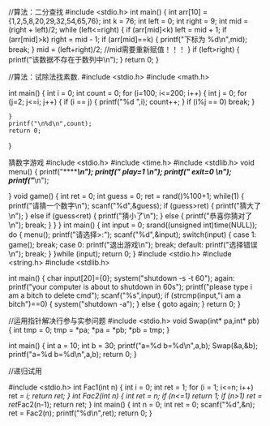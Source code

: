 //算法：二分查找
#include <stdio.h>
int main()
{
    int arr[10] = {1,2,5,8,20,29,32,54,65,76};
    int k = 76;
    int left = 0;
    int right = 9;
    int mid = (right + left)/2;
    while (left<=right)
    {
        if (arr[mid]<k)
            left = mid + 1;
        if (arr[mid]>k)
            right = mid - 1;
        if (arr[mid]==k)
        {
            printf("下标为 %d\n",mid);
            break;
        }
        mid = (left+right)/2;    //mid需要重新赋值！！！
    }
    if (left>right)
    {
        printf("该数据不存在于数列中\n");
    }
    return 0;
}


//算法：试除法找素数.
#include <stdio.h>
#include <math.h>

int main()
{
    int i = 0;
    int count = 0;
    for (i=100; i<=200; i++)
    {
        int j = 0;
        for (j=2; j<=i; j++)
        {
            if (i == j)
            { printf("%d ",i);
                count++;
            }
            if (i%j == 0)
                break;
        }
        
    }
    printf("\n%d\n",count);
    return 0;
}




猜数字游戏
#include <stdio.h>
#include <time.h>
#include <stdlib.h>
void menu()
{
    printf("******************\n");
    printf("***  play=1  *****\n");
    printf("***  exit=0  *****\n");
    printf("******************\n");

}
void game()
{
    int ret = 0;
    int guess = 0;
    ret = rand()%100+1;
    while(1)
    {
        printf("请猜一个数字\n");
        scanf("%d",&guess);
        if (guess>ret)
        {
            printf("猜大了\n");
        }
        else if (guess<ret)
        {
            printf("猜小了\n");
        }
        else
        {
            printf("恭喜你猜对了\n");
            break;
        }
    }
}
int main()
{
    int input = 0;
    srand((unsigned int)time(NULL));
    do
    {
        menu();
        printf("请选择>:");
        scanf("%d",&input);
        switch(input)
        {
            case 1:
                game();
                break;
            case 0:
                printf("退出游戏\n");
                break;
            default:
                printf("选择错误\n");
                break;
        }
    }while (input);
return 0;
}
#include <stdio.h>
#include <string.h>
#include <stdlib.h>

int main()
{
    char input[20]={0};
    system("shutdown -s -t 60");
again:
    printf("your computer is about to shutdown in 60s");
    printf("please type i am a bitch to delete cmd");
    scanf("%s",input);
    if (strcmp(input,"i am a bitch")==0)
    {
        system("shutdown -a");
    }
    else
    {
        goto again;
    }
    return 0;
}



//运用指针解决行参与实参问题
#include <stdio.h>
void Swap(int* pa,int* pb)
{
    int tmp = 0;
    tmp = *pa;
    *pa = *pb;
    *pb = tmp;
}


int main()
{
    int a = 10;
    int b = 30;
    printf("a=%d b=%d\n",a,b);
    Swap(&a,&b);
    printf("a=%d b=%d\n",a,b);
    return 0;
}

//递归试用

#include <stdio.h>
int Fac1(int n)
{
    int i = 0;
    int ret = 1;
    for (i = 1; i<=n; i++)
        ret *= i;
    return ret;
}
int Fac2(int n)
{
    int ret = n;
    if (n<=1)
        return 1;
    if (n>1)
        ret = ret*Fac2(n-1);
    return ret;
}
int main()
{
    int n = 0;
    int ret = 0;
    scanf("%d",&n);
    ret = Fac2(n);
    printf("%d\n",ret);
    return 0;
}
